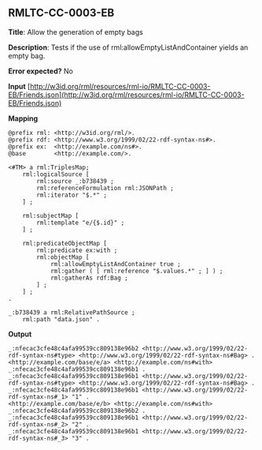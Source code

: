 ## RMLTC-CC-0003-EB

**Title**: Allow the generation of empty bags

**Description**: Tests if the use of rml:allowEmptyListAndContainer yields an empty bag.

**Error expected?** No

**Input**
 [http://w3id.org/rml/resources/rml-io/RMLTC-CC-0003-EB/Friends.json](http://w3id.org/rml/resources/rml-io/RMLTC-CC-0003-EB/Friends.json)

**Mapping**
```
@prefix rml: <http://w3id.org/rml/>.
@prefix rdf: <http://www.w3.org/1999/02/22-rdf-syntax-ns#>.
@prefix ex:  <http://example.com/ns#>.
@base        <http://example.com/>.

<#TM> a rml:TriplesMap;
    rml:logicalSource [
        rml:source _:b738439 ;
        rml:referenceFormulation rml:JSONPath ;
        rml:iterator "$.*" ;
    ] ;

    rml:subjectMap [
        rml:template "e/{$.id}" ;
    ] ;

    rml:predicateObjectMap [
        rml:predicate ex:with ;
        rml:objectMap [
            rml:allowEmptyListAndContainer true ;
            rml:gather ( [ rml:reference "$.values.*" ; ] ) ;
            rml:gatherAs rdf:Bag ;
        ] ;
    ] ;
.

_:b738439 a rml:RelativePathSource ;
    rml:path "data.json" .
```

**Output**
```
_:nfecac3cfe48c4afa99539cc809138e96b2 <http://www.w3.org/1999/02/22-rdf-syntax-ns#type> <http://www.w3.org/1999/02/22-rdf-syntax-ns#Bag> .
<http://example.com/base/e/a> <http://example.com/ns#with> _:nfecac3cfe48c4afa99539cc809138e96b1 .
_:nfecac3cfe48c4afa99539cc809138e96b1 <http://www.w3.org/1999/02/22-rdf-syntax-ns#type> <http://www.w3.org/1999/02/22-rdf-syntax-ns#Bag> .
_:nfecac3cfe48c4afa99539cc809138e96b1 <http://www.w3.org/1999/02/22-rdf-syntax-ns#_1> "1" .
<http://example.com/base/e/b> <http://example.com/ns#with> _:nfecac3cfe48c4afa99539cc809138e96b2 .
_:nfecac3cfe48c4afa99539cc809138e96b1 <http://www.w3.org/1999/02/22-rdf-syntax-ns#_2> "2" .
_:nfecac3cfe48c4afa99539cc809138e96b1 <http://www.w3.org/1999/02/22-rdf-syntax-ns#_3> "3" .
```

